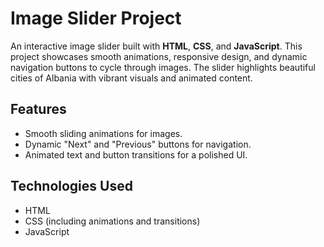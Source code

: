 # Image Slider Project  

An interactive image slider built with **HTML**, **CSS**, and **JavaScript**. This project showcases smooth animations, responsive design, and dynamic navigation buttons to cycle through images. The slider highlights beautiful cities of Albania with vibrant visuals and animated content.

## Features  
- Smooth sliding animations for images.  
- Dynamic "Next" and "Previous" buttons for navigation.  
- Animated text and button transitions for a polished UI.  

## Technologies Used  
- HTML  
- CSS (including animations and transitions)  
- JavaScript  

